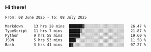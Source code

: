 ### Hi there!

<!--START_SECTION:waka-->

```txt
From: 08 June 2025 - To: 08 July 2025

Markdown     13 hrs 28 mins  ██████▓░░░░░░░░░░░░░░░░░░   26.47 %
TypeScript   11 hrs 7 mins   █████▒░░░░░░░░░░░░░░░░░░░   21.87 %
Python       9 hrs 58 mins   █████░░░░░░░░░░░░░░░░░░░░   19.60 %
JSON         5 hrs 53 mins   ███░░░░░░░░░░░░░░░░░░░░░░   11.58 %
Bash         3 hrs 41 mins   █▓░░░░░░░░░░░░░░░░░░░░░░░   07.27 %
```

<!--END_SECTION:waka-->
